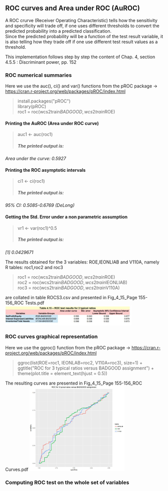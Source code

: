## ROC curves and Area under ROC (AuROC)

A ROC crurve (Receiver Operating Characteristic) tells how the sensitivity and specificity will trade off, 
if one uses different thresholds to convert the predicted probability into a predicted classification.<br> 
Since the predicted probability will be a function of the test result variable, it is also telling how they trade off 
if one use different test result values as a threshold.

This implementation follows step by step the content of Chap. 4, section 4.5.5 :  Discriminant power, pp. 152<br>

### ROC numerical summaries
Here we use the auc(), ci() and var() functions from the pROC package -> https://cran.r-project.org/web/packages/pROC/index.html<br>
> install.packages("pROC")<br>
> library(pROC)<br>
> roc1 = roc(wcs2train$BADGOOD, wcs2train$ROE)<br>

#### Printing the AuROC (Area under ROC curve)
> auc1 <- auc(roc1)
> ##### <em>The printed output is:
Area under the curve: 0.5927</em>

#### Printing the ROC asymptotic intervals
> ci1 <- ci(roc1)
> ##### <em>The printed output is:
95% CI: 0.5085-0.6769 (DeLong)</em>

#### Getting the Std. Error under a non parametric assumption
> vr1 <- var(roc1)^0.5
> ##### <em>The printed output is:
[1] 0.0429671</em><br>

The results obtained for the 3 variables: ROE,IEONLIAB and V110A, namely R tables: roc1,roc2 and roc3<br>
> roc1 = roc(wcs2train$BADGOOD, wcs2train$ROE)<br>
> roc2 = roc(wcs2train$BADGOOD, wcs2train$IEONLIAB)<br>
> roc3 = roc(wcs2train$BADGOOD, wcs2train$V110A)<br>

are collated in table ROCS3.csv and presented in Fig_4_15_Page 155-156_ROC Tests.pdf
<img src="./assets/Fig_4_15_Page 155-156_ROC Tests.JPG" alt="drawing" width="80%"/>

### ROC curves graphical representation
Here we use the ggroc() function from the pROC package -> https://cran.r-project.org/web/packages/pROC/index.html<br>
> ggroc(list(ROE=roc1, IEONLAB=roc2, V110A=roc3), size=1) + ggtitle("ROC for 3 typical ratios versus BADGOOD assignment") + theme(plot.title = element_text(hjust = 0.5))<br>

The resulting curves are presented in Fig_4_15_Page 155-156_ROC Curves.pdf
<img src="./assets/Fig_4_15_Page 155-156_ROC Curves.JPG" alt="drawing" width="60%"/>

### Computing ROC test on the whole set of variables
